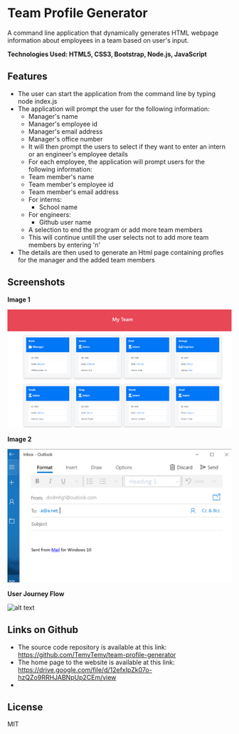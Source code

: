 # Team Profile Generator

A command line application that dynamically generates HTML webpage information about employees in a team based on user's input.

**Technologies Used: HTML5, CSS3, Bootstrap, Node.js, JavaScript**

## Features

- The user can start the application from the command line by typing node index.js
- The application will prompt the user for the following information:
  - Manager's name
  - Manager's employee id
  - Manager's email address
  - Manager's office number
  - It will then prompt the users to select if they want to enter an intern or an engineer's employee details
  - For each employee, the application will prompt users for the following information:
  - Team member's name
  - Team member's employee id
  - Team member's email address
  - For interns:
     - School name
  - For engineers:
     - Github user name
  - A selection to end the program or add more team members
  - This will continue untill the user selects not to add more team members by entering  'n'
- The details are then used to generate an Html page containing profles for the manager and the added team members

## Screenshots



**Image 1**  

![alt text](https://github.com/TemyTemy/team-profile-generator/blob/main/assets/screenshot1.PNG)

  
  
  
  
  
  
**Image 2**

![alt text](https://github.com/TemyTemy/team-profile-generator/blob/main/assets/screenshot2.PNG)  




**User Journey Flow**

![alt text](https://github.com/TemyTemy/team-profile-generator/blob/main/assets/team-profile-generator-video.gif) 

## Links on Github

- The source code repository is available at this link: https://github.com/TemyTemy/team-profile-generator
- The home page to the website is available at this link: https://drive.google.com/file/d/12efxIpZk07o-hzQZo9RRHJABNpUp2CEm/view
- 
## License
MIT



